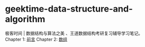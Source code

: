 # geektime-data-structure-and-algorithm
极客时间 | 数据结构与算法之美 、王道数据结构考研复习辅导学习笔记。
Chapter 1: [前言](https://github.com/Kasper4649/geektime-data-structure-and-algorithm/blob/master/笔记/前言.md)
Chapter 2: [数组](https://github.com/Kasper4649/geektime-data-structure-and-algorithm/blob/master/笔记/数组.md)

